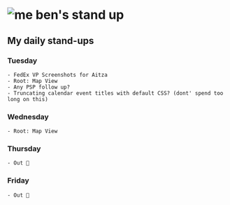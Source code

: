 # ![me](https://avatars2.githubusercontent.com/u/5232044?s=50&v=4) ben's stand up

## My daily stand-ups

### Tuesday

    - FedEx VP Screenshots for Aitza
    - Root: Map View
    - Any PSP follow up?
    - Truncating calendar event titles with default CSS? (dont' spend too long on this)
 
### Wednesday

    - Root: Map View
    
### Thursday

    - Out 🦃

### Friday

    - Out 🦃
